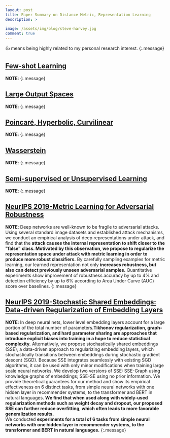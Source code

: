 ```yaml
---
layout: post
title: Paper Summary on Distance Metric, Representation Learning
description: >
  
image: /assets/img/blog/steve-harvey.jpg
comment: true
---
```


:+1: means being highly related to my personal research interest. 
{:.message}

## [Few-shot Learning](../../my_docs/few-shot.md)
**NOTE**: 
{:.message}


## [Large Output Spaces](../../my_docs/large-output-spaces.md)
**NOTE**: 
{:.message}


## [Poincaré, Hyperbolic, Curvilinear](../../my_docs/Poincare-Hyperbolic-Curvilinear.md)
**NOTE**: 
{:.message}

## [Wasserstein](../../my_docs/wasserstein.md)
**NOTE**: 
{:.message}


## [Semi-supervised or Unsupervised Learning](../../my_docs/Semi-Un-Supervised-Learning.md)
**NOTE**: 
{:.message}



## [NeurIPS 2019-Metric Learning for Adversarial Robustness](https://arxiv.org/pdf/1909.00900.pdf)
**NOTE**: 
Deep networks are well-known to be fragile to adversarial attacks. Using several standard image datasets and established attack mechanisms, we conduct an empirical analysis of deep representations under attack, and find that the **attack causes the internal representation to shift closer to the "false" class. Motivated by this observation, we propose to regularize the representation space under attack with metric learning in order to produce more robust classifiers.** By carefully sampling examples for metric learning, our learned representation not only **increases robustness, but also can detect previously unseen adversarial samples.** Quantitative experiments show improvement of robustness accuracy by up to 4% and detection efficiency by up to 6% according to Area Under Curve (AUC) score over baselines.
{:.message}


## [NeurIPS 2019-Stochastic Shared Embeddings: Data-driven Regularization of Embedding Layers](https://arxiv.org/pdf/1905.10630.pdf)
**NOTE**: 
In deep neural nets, lower level embedding layers account for a large portion of the total number of parameters.**Tikhonov regularization, graph-based regularization, and hard parameter sharing are approaches that introduce explicit biases into training in a hope to reduce statistical complexity.** Alternatively, we propose stochastically shared embeddings (SSE), a data-driven approach to regularizing embedding layers, which stochastically transitions between embeddings during stochastic gradient descent (SGD). Because SSE integrates seamlessly with existing SGD algorithms, it can be used with only minor modifications when training large scale neural networks. We develop two versions of SSE: SSE-Graph using knowledge graphs of embeddings; SSE-SE using no prior information. We provide theoretical guarantees for our method and show its empirical effectiveness on 6 distinct tasks, from simple neural networks with one hidden layer in recommender systems, to the transformer and BERT in natural languages. **We find that when used along with widely-used regularization methods such as weight decay and dropout, our proposed SSE can further reduce overfitting, which often leads to more favorable generalization results.** <br />
We conducted **experiments for a total of 6 tasks from simple neural networks with one hidden layer in recommender systems, to the transformer and BERT in natural languages.** 
{:.message}

